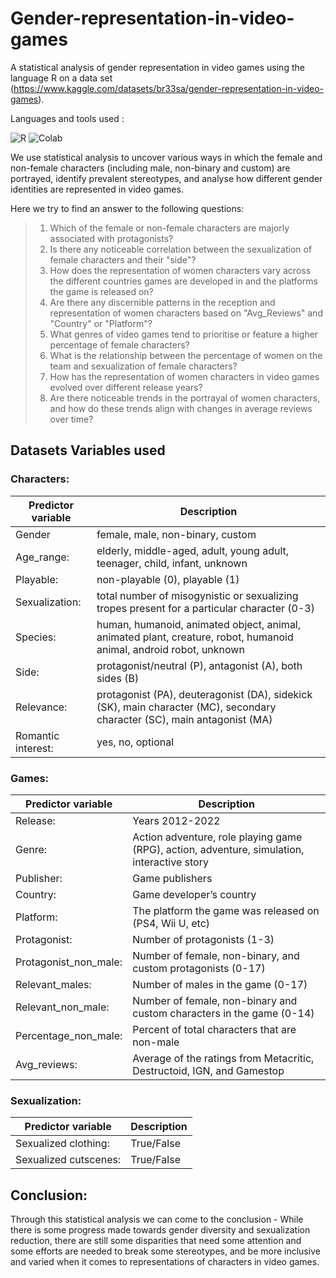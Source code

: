 # Gender-representation-in-video-games

A statistical analysis of gender representation in video games using the language R on a data set (https://www.kaggle.com/datasets/br33sa/gender-representation-in-video-games).


Languages and tools used :

<p>
<img alt="R" src="https://img.shields.io/badge/R-276DC3?style=for-the-badge&logo=r&logoColor=white">
<img alt="Colab" src="https://img.shields.io/badge/Colab-F9AB00.svg?style=for-the-badge&logo=googlecolab&color=525252">
</p>

We use statistical analysis to uncover various ways in which the female and non-female characters (including male, non-binary and custom) are portrayed, identify prevalent stereotypes, and analyse how different gender identities are represented in video games. 

Here we try to find an answer to the following questions:
> 1) Which of the female or non-female characters are majorly associated with protagonists? 
> 2) Is there any noticeable correlation between the sexualization of female characters and their "side"?
> 3) How does the representation of women characters vary across the different countries games are developed in and the platforms the game is released on?
> 4) Are there any discernible patterns in the reception and representation of women characters based on "Avg_Reviews" and "Country" or "Platform"?
> 5) What genres of video games tend to prioritise or feature a higher percentage of female characters?
> 6) What is the relationship between the percentage of women on the team and sexualization of female characters?
> 7) How has the representation of women characters in video games evolved over different release years?
> 8) Are there noticeable trends in the portrayal of women characters, and how do these trends align with changes in average reviews over time?




## Datasets Variables used


### Characters:
| Predictor variable          |         Description                                                                                                        |
| ----------------------------|--------------------------------------------------------------------------------------------------------------------------- |
| Gender                      | female, male, non-binary, custom                                                                                           |
| Age_range:                  | elderly, middle-aged, adult, young adult, teenager, child, infant, unknown                                                 |
| Playable:                   |  non-playable (0), playable (1)                                                                                            |
| Sexualization:              |  total number of misogynistic or sexualizing tropes present for a particular character (0-3)                               |
| Species:                    |  human, humanoid, animated object, animal, animated plant, creature, robot, humanoid animal, android robot, unknown        |
| Side:                       |  protagonist/neutral (P), antagonist (A), both sides (B)                                                                   |
| Relevance:                  |  protagonist (PA), deuteragonist (DA), sidekick (SK), main character (MC), secondary character (SC), main antagonist (MA)  |
| Romantic interest:          |  yes, no, optional                                                                                                         | 

### Games:                                  
| Predictor variable          |         Description                                                                                                        |
| ----------------------------|--------------------------------------------------------------------------------------------------------------------------- |
| Release:                    |  Years 2012-2022                                                                                                           |
| Genre:                      |  Action adventure, role playing game (RPG), action, adventure, simulation, interactive story                               |
| Publisher:                  |  Game publishers                                                                                                           |
| Country:                    |  Game developer’s country                                                                                                  |  
| Platform:                   |  The platform the game was released on (PS4, Wii U, etc)                                                                   |
| Protagonist:                |  Number of protagonists (1-3)                                                                                              |
| Protagonist_non_male:       |  Number of female, non-binary, and custom protagonists (0-17)                                                              |
| Relevant_males:             | Number of males in the game (0-17)                                                                                         |
| Relevant_non_male:          |  Number of female, non-binary and custom characters in the game (0-14)                                                     |
| Percentage_non_male:        | Percent of total characters that are non-male                                                                              |
| Avg_reviews:                |  Average of the ratings from Metacritic, Destructoid, IGN, and Gamestop                                                    |

### Sexualization:                                                                                                                                        
| Predictor variable          |         Description                                                                                                        |
| ----------------------------|--------------------------------------------------------------------------------------------------------------------------- |
| Sexualized clothing:        | True/False                                                                                                                 |
| Sexualized cutscenes:       | True/False                                                                                                                 |


## Conclusion:
Through this statistical analysis we can come to the conclusion -
While there is some progress made towards gender diversity and sexualization reduction, there are still some disparities that need some attention and some efforts are needed to break some stereotypes, and be more inclusive and varied when it comes to representations of characters in video games.

